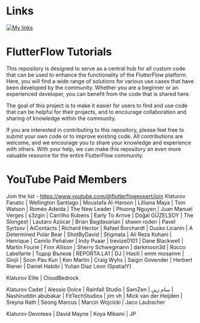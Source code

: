 # Links

[![My links](https://img.shields.io/badge/-My%20Links-purple?style=for-the-badge&logo=linktree&logoColor=white)](https://linktr.ee/klaturov)

# FlutterFlow Tutorials

This repository is designed to serve as a central hub for all custom code that can be used to enhance the functionality of the FlutterFlow platform. Here, you will find a wide range of solutions for various use cases that have been developed by the community. Whether you are a beginner or an experienced developer, you can benefit from the code that is shared here.

The goal of this project is to make it easier for users to find and use code that can be helpful for their projects, and to encourage collaboration and sharing of knowledge within the community.

If you are interested in contributing to this repository, please feel free to submit your own code or to improve existing code. All contributions are welcome, and we encourage you to share your knowledge and experience with others. With your help, we can make this repository an even more valuable resource for the entire FlutterFlow community.

# YouTube Paid Members

Join the list - https://www.youtube.com/@flutterflowexpert/join
Klaturov Fanatic
| Wellington Santiago
| Moustafa Al-Haroon
| Lilliana Maya
| Tom Watson
| Roméo Adeida
| The New Leader
| Phuong Nguyen
| Juan Manuel Verges
| s3zgin
| Carrilho Rubens
| Early To Arrive
| Doğal GÜZELSOY
| The Slongest
| Lautaro Azócar
| Brian Bagdasarian
| shawn roden
| Pavel Syrtsov
| AiContacts
| Richard Hector
| Rafael Borchardt
| Dusko Licanin
| A Determined Polar Bear
| ShotByDavid
| Stigmata
| Ali Reza Kohani
| Henrique
| Camilo Peñalver
| Indy Puaar
| trevize0101
| Dane Blackwell
| Martin Fourie
| Finn Allison
| Sherry Schwegmann
| darkmoon3d
| Rocco Labellarte
| Тодор Вълков
| REPORTA.LA1
| DJ
| Hasill
| emm mosamm
| Ginjii
| Soon Pau Kun
| Ken Martin
| Craig Wyhs
| Saigin Govender
| Herbert Riener
| Daniel Habibi
| Yulian Diaz Leon (SpatialY)

Klaturov Elite
| CloudBedrock

Klaturov Cadet
| Alessio Dolce
| Rainfall Studio
| SamZen | سام زين
| Nashiruddin abubakar
| FitTechStudios
| jim vh
| Mick van der Heijden
| Sreyna Rath
| Seong Marcus
| Marcin Wojcicki
| Jaco Laubscher

Klaturov Devotees
| David Mayne
| Koya Mikami
| JP